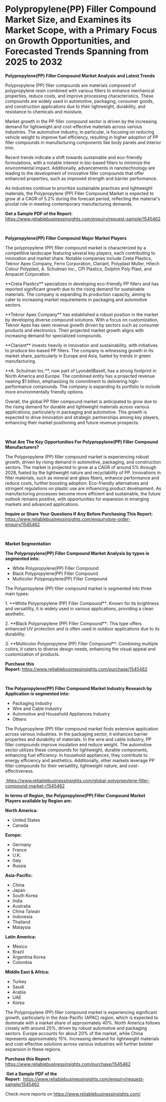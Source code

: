 <p><h1>Polypropylene(PP) Filler Compound Market Size, and Examines its Market Scope, with a Primary Focus on Growth Opportunities, and Forecasted Trends Spanning from 2025 to 2032</h1></p><p><strong>Polypropylene(PP) Filler Compound Market Analysis and Latest Trends</strong></p>
<p><p>Polypropylene (PP) filler compounds are materials composed of polypropylene resin combined with various fillers to enhance mechanical properties, reduce costs, and improve processing characteristics. These compounds are widely used in automotive, packaging, consumer goods, and construction applications due to their lightweight, durability, and resistance to chemicals and moisture.</p><p>Market growth in the PP filler compound sector is driven by the increasing demand for lightweight and cost-effective materials across various industries. The automotive industry, in particular, is focusing on reducing vehicle weight to improve fuel efficiency, resulting in higher adoption of PP filler compounds in manufacturing components like body panels and interior trim.</p><p>Recent trends indicate a shift towards sustainable and eco-friendly formulations, with a notable interest in bio-based fillers to minimize the environmental impact. Additionally, advancements in nanotechnology are leading to the development of innovative filler compounds that offer enhanced properties, such as improved strength and barrier performance.</p><p>As industries continue to prioritize sustainable practices and lightweight materials, the Polypropylene (PP) Filler Compound Market is expected to grow at a CAGR of 5.2% during the forecast period, reflecting the material's pivotal role in meeting contemporary manufacturing demands.</p></p>
<p><strong>Get a Sample PDF of the Report:&nbsp;</strong> <a href="https://www.reliablebusinessinsights.com/enquiry/request-sample/1545462?utm_campaign=39&utm_medium=2&utm_source=Github&utm_content=ia&utm_term=02022025&utm_id=polypropylenepp-filler-compound">https://www.reliablebusinessinsights.com/enquiry/request-sample/1545462</a></p>
<p>&nbsp;</p>
<p><strong>Polypropylene(PP) Filler Compound Major Market Players</strong></p>
<p><p>The polypropylene (PP) filler compound market is characterized by a competitive landscape featuring several key players, each contributing to innovation and market share. Notable companies include Creta Plastics, Teknor Apex Company, Ferro Corporation, Clariant, Polyplast Muller, Hitech Colour Polyplast, A. Schulman Inc., CPI Plastics, Dolphin Poly Plast, and Ampacet Corporation.</p><p>**Creta Plastics** specializes in developing eco-friendly PP fillers and has reported significant growth due to the rising demand for sustainable materials. The company is expanding its production capacity, aiming to cater to increasing market requirements in packaging and automotive sectors.</p><p>**Teknor Apex Company** has established a robust position in the market by developing diverse compound solutions. With a focus on customization, Teknor Apex has seen revenue growth driven by sectors such as consumer products and electronics. Their projected market growth aligns with increasing demand for specialized compounds.</p><p>**Clariant** invests heavily in innovation and sustainability, with initiatives to produce bio-based PP fillers. The company is witnessing growth in its market share, particularly in Europe and Asia, fueled by trends in green manufacturing.</p><p>**A. Schulman Inc.**, now part of LyondellBasell, has a strong footprint in North America and Europe. The combined entity has a projected revenue nearing $1 billion, emphasizing its commitment to delivering high-performance compounds. The company is expanding its portfolio to include more environmentally friendly options.</p><p>Overall, the global PP filler compound market is anticipated to grow due to the rising demand for durable and lightweight materials across various applications, particularly in packaging and automotive. This growth is expected to drive innovation and strategic partnerships among key players, enhancing their market positioning and future revenue prospects.</p></p>
<p>&nbsp;</p>
<p><strong>What Are The Key Opportunities For Polypropylene(PP) Filler Compound Manufacturers?</strong></p>
<p><p>The Polypropylene (PP) filler compound market is experiencing robust growth, driven by rising demand in automotive, packaging, and construction sectors. The market is projected to grow at a CAGR of around 5% through 2028, fueled by the lightweight nature and recyclability of PP. Innovations in filler materials, such as mineral and glass fibers, enhance performance and reduce costs, further boosting adoption. Eco-friendly alternatives and stringent regulations on plastic use are influencing product development. As manufacturing processes become more efficient and sustainable, the future outlook remains positive, with opportunities for expansion in emerging markets and advanced applications.</p></p>
<p><strong>Inquire or Share Your Questions If Any Before Purchasing This Report:</strong> <a href="https://www.reliablebusinessinsights.com/enquiry/pre-order-enquiry/1545462?utm_campaign=39&utm_medium=2&utm_source=Github&utm_content=ia&utm_term=02022025&utm_id=polypropylenepp-filler-compound">https://www.reliablebusinessinsights.com/enquiry/pre-order-enquiry/1545462</a></p>
<p>&nbsp;</p>
<p><strong>Market Segmentation</strong></p>
<p><strong>The Polypropylene(PP) Filler Compound Market Analysis by types is segmented into:</strong></p>
<p><ul><li>White Polypropylene(PP) Filler Compound</li><li>Black Polypropylene(PP) Filler Compound</li><li>Multicolor Polypropylene(PP) Filler Compound</li></ul></p>
<p><p>The Polypropylene (PP) filler compound market is segmented into three main types: </p><p>1. **White Polypropylene (PP) Filler Compound**: Known for its brightness and versatility, it is widely used in various applications, providing a clean aesthetic.</p><p>2. **Black Polypropylene (PP) Filler Compound**: This type offers enhanced UV protection and is often used in outdoor applications due to its durability.</p><p>3. **Multicolor Polypropylene (PP) Filler Compound**: Combining multiple colors, it caters to diverse design needs, enhancing the visual appeal and customization of products.</p></p>
<p><strong>Purchase this Report:&nbsp;</strong><a href="https://www.reliablebusinessinsights.com/purchase/1545462?utm_campaign=39&utm_medium=2&utm_source=Github&utm_content=ia&utm_term=02022025&utm_id=polypropylenepp-filler-compound">https://www.reliablebusinessinsights.com/purchase/1545462</a></p>
<p>&nbsp;</p>
<p><strong>The Polypropylene(PP) Filler Compound Market Industry Research by Application is segmented into:</strong></p>
<p><ul><li>Packaging Industry</li><li>Wire and Cable Industry</li><li>Automotive and Household Appliances Industry</li><li>Others</li></ul></p>
<p><p>The Polypropylene (PP) filler compound market finds extensive application across various industries. In the packaging sector, it enhances barrier properties and durability of materials. In the wire and cable industry, PP filler compounds improve insulation and reduce weight. The automotive sector utilizes these compounds for lightweight, durable components, enhancing fuel efficiency. In household appliances, they contribute to energy efficiency and aesthetics. Additionally, other markets leverage PP filler compounds for their versatility, lightweight nature, and cost-effectiveness.</p></p>
<p><a href="https://www.reliablebusinessinsights.com/global-polypropylene-filler-compound-market-r1545462?utm_campaign=39&utm_medium=2&utm_source=Github&utm_content=ia&utm_term=02022025&utm_id=polypropylenepp-filler-compound">&nbsp;https://www.reliablebusinessinsights.com/global-polypropylene-filler-compound-market-r1545462</a></p>
<p><strong>In terms of Region, the Polypropylene(PP) Filler Compound Market Players available by Region are:</strong></p>
<p>
    <p> <strong> North America: </strong>
        <ul>
            <li>United States</li>
            <li>Canada</li>
        </ul>
        </p> 
    <p> <strong> Europe: </strong>
        <ul>
            <li>Germany</li>
            <li>France</li>
            <li>U.K.</li>
            <li>Italy</li>
            <li>Russia</li>
        </ul>
        </p> 
    <p> <strong> Asia-Pacific: </strong>
        <ul>
            <li>China</li>
            <li>Japan</li>
            <li>South Korea</li>
            <li>India</li>
            <li>Australia</li>
            <li>China Taiwan</li>
            <li>Indonesia</li>
            <li>Thailand</li>
            <li>Malaysia</li>
        </ul>
        </p> 
    <p> <strong> Latin America: </strong>
        <ul>
            <li>Mexico</li>
            <li>Brazil</li>
            <li>Argentina Korea</li>
            <li>Colombia</li>
        </ul>
        </p> 
    <p> <strong> Middle East & Africa: </strong>
        <ul>
            <li>Turkey</li>
            <li>Saudi</li>
            <li>Arabia</li>
            <li>UAE</li>
            <li>Korea</li>
        </ul>
    </p>
    </p>
<p><p>The Polypropylene (PP) filler compound market is experiencing significant growth, particularly in the Asia-Pacific (APAC) region, which is expected to dominate with a market share of approximately 40%. North America follows closely with around 25%, driven by robust automotive and packaging sectors. Europe accounts for about 20% of the market, while China represents approximately 15%. Increasing demand for lightweight materials and cost-effective solutions across various industries will further bolster expansion in these regions.</p></p>
<p><strong>Purchase this Report: </strong><a href="https://www.reliablebusinessinsights.com/purchase/1545462?utm_campaign=39&utm_medium=2&utm_source=Github&utm_content=ia&utm_term=02022025&utm_id=polypropylenepp-filler-compound">https://www.reliablebusinessinsights.com/purchase/1545462</a></p>
<p>&nbsp;<strong>Get a Sample PDF of the Report:&nbsp;&nbsp;</strong><a href="https://www.reliablebusinessinsights.com/enquiry/request-sample/1545462?utm_campaign=39&utm_medium=2&utm_source=Github&utm_content=ia&utm_term=02022025&utm_id=polypropylenepp-filler-compound">https://www.reliablebusinessinsights.com/enquiry/request-sample/1545462</a></p>
<p><strong></strong></p>
<p>Check more reports on <a href="https://www.reliablebusinessinsights.com/?utm_campaign=39&utm_medium=2&utm_source=Github&utm_content=ia&utm_term=02022025&utm_id=polypropylenepp-filler-compound">https://www.reliablebusinessinsights.com/</a></p>